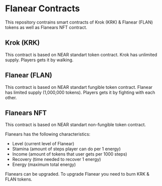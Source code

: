 # Flanear Contracts
This repository contrains smart contracts of Krok (KRK) & Flanear (FLAN) tokens as well as Flanears NFT contract.

## Krok (KRK)
This contract is based on NEAR standart token contract. Krok has unlimited supply. Players gets it by walking.

## Flanear (FLAN)
This contract is based on NEAR standart fungible token contract. Flanear has limited supply (1,000,000 tokens). Players gets it by fighting with each other.

## Flanears NFT
This contract is based on NEAR standart non-fungible token contract.

Flanears has the following characteristics:
- Level (current level of Flanear)
- Stamina (amount of steps player can do per 1 energy)
- Income (amount of tokens that user gets per 1000 steps)
- Recovery (time needed to recover 1 energy)
- Energy (maximum total energy)

Flanears can be upgraded. To upgrade Flanear you need to burn KRK & FLAN tokens.
